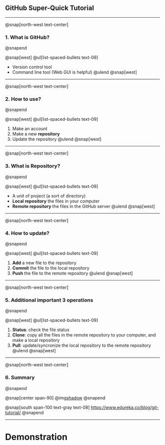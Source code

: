 ## GitHub **Super-Quick** Tutorial

---

@snap[north-west text-center]
### 1. What is GitHub?
@snapend

@snap[west]
@ul[list-spaced-bullets text-09]
* Version control tool
* Command line tool (Web GUI is helpful)
@ulend
@snap[west]

---

@snap[north-west text-center]
### 2. How to use?
@snapend

@snap[west]
@ul[list-spaced-bullets text-09]
1. Make an account
2. Make a new **repository**
3. Update the repository
@ulend
@snap[west]


---

@snap[north-west text-center]
### 3. What is Repository?
@snapend

@snap[west]
@ul[list-spaced-bullets text-09]
* A unit of project (a sort of directory)
* **Local repository** the files in your computer
* **Remote repository** the files in the GitHub server
@ulend
@snap[west]

---

@snap[north-west text-center]
### 4. How to update?
@snapend

@snap[west]
@ul[list-spaced-bullets text-09]
1. **Add** a new file to the repository
2. **Commit** the file to the local repository
3. **Push**  the file to the remote repository
@ulend
@snap[west]

---

@snap[north-west text-center]
### 5. Additional important 3 operations
@snapend

@snap[west]
@ul[list-spaced-bullets text-09]
1. **Status**: check the file status
2. **Clone**: copy all the files in the remote repository to your computer, and make a local repository
3. **Pull**: update/syncronize the local repository to the remote repository
@ulend
@snap[west]

---

@snap[north-west text-center]
### 6. Summary
@snapend

@snap[center span-90]
@img[shadow](assets/img/Git-Architechture-Git-Tutorial-Edureka.png)
@snapend

@snap[south span-100 text-gray text-08]
https://www.edureka.co/blog/git-tutorial/
@snapend

---

# Demonstration




